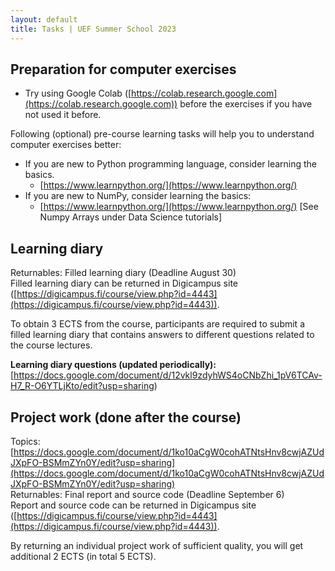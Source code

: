 ```yaml
---
layout: default
title: Tasks | UEF Summer School 2023
---
```


## Preparation for computer exercises

- Try using Google Colab ([https://colab.research.google.com](https://colab.research.google.com)) before the exercises if you have not used it before.

Following (optional) pre-course learning tasks will help you to understand computer exercises better:

- If you are new to Python programming language, consider learning the basics.
    - [https://www.learnpython.org/](https://www.learnpython.org/)
- If you are new to NumPy, consider learning the basics:
    - [https://www.learnpython.org/](https://www.learnpython.org/) [See Numpy Arrays under Data Science tutorials]


## Learning diary
Returnables: Filled learning diary (Deadline August 30) <br>
Filled learning diary can be returned in Digicampus site ([https://digicampus.fi/course/view.php?id=4443](https://digicampus.fi/course/view.php?id=4443)).

To obtain 3 ECTS from the course, participants are required to submit a filled
learning diary that contains answers to different questions related to the course lectures.

**Learning diary questions (updated periodically):** [https://docs.google.com/document/d/12vkl9zdyhWS4oCNbZhi_1pV6TCAv-H7_R-O6YTLjKto/edit?usp=sharing)


## Project work (done after the course)
Topics: [https://docs.google.com/document/d/1ko10aCgW0cohATNtsHnv8cwjAZUdJXpFO-BSMmZYn0Y/edit?usp=sharing](https://docs.google.com/document/d/1ko10aCgW0cohATNtsHnv8cwjAZUdJXpFO-BSMmZYn0Y/edit?usp=sharing) <br>
Returnables: Final report and source code (Deadline September 6) <br>
Report and source code can be returned in Digicampus site ([https://digicampus.fi/course/view.php?id=4443](https://digicampus.fi/course/view.php?id=4443)).

By returning an individual project work of sufficient quality, you will get additional 2 ECTS (in total 5 ECTS).

<!--
#### Challenge 1: Train an agent that plays Toribash
- Toribash is a 1v1 fighting game.
- Design and/or train an agent for Toribash-DestroyUke-v1 task: The higher cumulative reward at the end of the game/episode, the better. Find the environment from Github link below.
- Ready made learning environment (ToriLLE) can be found from this link:
[https://github.com/Miffyli/ToriLLE](https://github.com/Miffyli/ToriLLE)
- Information about ToriLLE can be found from our paper
[https://arxiv.org/abs/1807.10110](https://arxiv.org/abs/1807.10110)

#### Challenge 2: Imitating a celebrity voice
- Use the corpus VoxCeleb ([http://www.robots.ox.ac.uk/~vgg/data/voxceleb/](http://www.robots.ox.ac.uk/~vgg/data/voxceleb/))
- It contains a very large number (> 1000) of celebrity voices. Find closest to
your voice using speaker recognition technology.
- Try to see if you can get better score by modifying your voice.
- Get the project package including pre-trained speaker recognition models from [here](http://cs.uef.fi/~vvestman/files/celeb_match_project.zip).

#### Challenge 3: Test the impact of environmental noise in a Speaker Recognition System (SRS)
- Modify a set of speech signals from Voxceleb by adding noise and test the performance of the SRS (Use the SRS from the practice)
- Apply a speech enhancement method and recheck the system performance (e.g. Wiener filter in Scipy)
- Challenge the system with a different issue and compare results (e.g. short duration)
- Record your own voice and repeat the process. Compare the obtained results with the one with the previous set of signals and discuss.
- Get the project package including pre-trained speaker recognition models from [here](http://cs.uef.fi/~vvestman/files/challenge3.zip). -->
